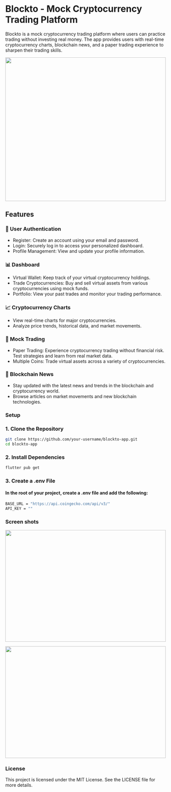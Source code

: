 # Blockto - Mock Cryptocurrency Trading Platform
Blockto is a mock cryptocurrency trading platform where users can practice trading without investing real money. The app provides users with real-time cryptocurrency charts, blockchain news, and a paper trading experience to sharpen their trading skills.

<p align="center">
  <img src = "https://github.com/user-attachments/assets/57eb4720-5ac8-4671-a774-4130c0323afb" width="100%" height = "450">
</p>

## Features
### 🔐 User Authentication
* Register: Create an account using your email and password.
* Login: Securely log in to access your personalized dashboard.
* Profile Management: View and update your profile information.
### 📊 Dashboard
* Virtual Wallet: Keep track of your virtual cryptocurrency holdings.
* Trade Cryptocurrencies: Buy and sell virtual assets from various cryptocurrencies using mock funds.
* Portfolio: View your past trades and monitor your trading performance.
### 📈 Cryptocurrency Charts
* View real-time charts for major cryptocurrencies.
* Analyze price trends, historical data, and market movements.
### 🎯 Mock Trading
* Paper Trading: Experience cryptocurrency trading without financial risk. Test strategies and learn from real market data.
* Multiple Coins: Trade virtual assets across a variety of cryptocurrencies.
### 📰 Blockchain News
* Stay updated with the latest news and trends in the blockchain and cryptocurrency world.
* Browse articles on market movements and new blockchain technologies.

### Setup

### 1. Clone the Repository
```bash
git clone https://github.com/your-username/blockto-app.git
cd blockto-app
```

### 2. Install Dependencies
```bash
flutter pub get
```

### 3. Create a .env File
#### In the root of your project, create a .env file and add the following:
```bash
BASE_URL = "https://api.coingecko.com/api/v3/"
API_KEY = ""
```
### Screen shots
<p align="center">
  <img src = "https://github.com/user-attachments/assets/5ddb40df-0041-4396-b2aa-7ef92f86be1a" width="100%" height = "350">
</p>
<p align="center">
  <img src = "https://github.com/user-attachments/assets/b27d3cc7-0155-4644-9af6-0433b19562cc" width="100%" height = "350">
</p>

### License
This project is licensed under the MIT License. See the LICENSE file for more details.
